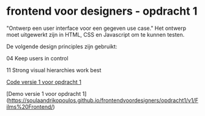 # frontend voor designers - opdracht 1
"Ontwerp een user interface voor een gegeven use case." 
Het ontwerp moet uitgewerkt zijn in HTML, CSS en Javascript om te kunnen testen.

De volgende design principles zijn gebruikt:

04 Keep users in control

11 Strong visual hierarchies work best


[Code versie 1 voor opdracht 1](https://github.com/SoulaAndrikopoulos/frontendvoordesigners/tree/master/opdracht1/v1/Films%20Frontend/)

[Demo versie 1 voor opdracht 1]
(https://soulaandrikopoulos.github.io/frontendvoordesigners/opdracht1/v1/Films%20Frontend/)


